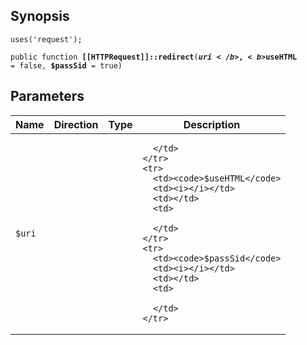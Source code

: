 ## Synopsis

<code>uses('request');</code>

<code>public function <b>[[HTTPRequest]]::redirect</b>(<b>$uri</b>, <b>$useHTML</b> = false, <b>$passSid</b> = true)</code>

## Parameters

<table>
  <thead>
    <tr>
      <th>Name</th>
      <th>Direction</th>
      <th>Type</th>
      <th>Description</th>
    </tr>
  </thead>
  <tbody>
    <tr>
      <td><code>$uri</code>
      <td><i></i></td>
      <td></td>
      <td>

      </td>
    </tr>
    <tr>
      <td><code>$useHTML</code>
      <td><i></i></td>
      <td></td>
      <td>

      </td>
    </tr>
    <tr>
      <td><code>$passSid</code>
      <td><i></i></td>
      <td></td>
      <td>

      </td>
    </tr>
  </tbody>
</table>

